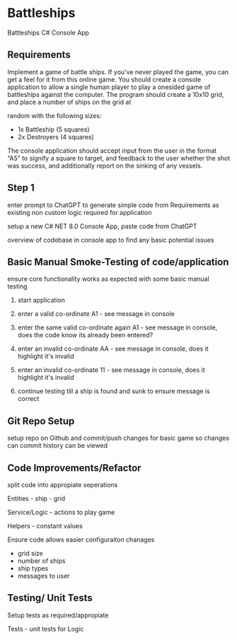 # Battleships
Battleships C# Console App


## Requirements

Implement a game of battle ships. If you’ve never played the game, you can get a feel for it from this online game.
You should create a console application to allow a single human player to play a one­sided game of battleships against the computer.
The program should create a 10x10 grid, and place a number of ships on the grid at

random with the following sizes:

- 1x Battleship (5 squares)
- 2x Destroyers (4 squares)

The console application should accept input from the user in the format “A5” to signify a square to target, and feedback to the user whether the shot was success, and additionally report on the sinking of any vessels.


## Step 1

enter prompt to ChatGPT to generate simple code from Requirements as existing non custom logic required for application

setup a new C# NET 8.0 Console App, paste code from ChatGPT 

overview of codebase in console app to find any basic potential issues


## Basic Manual Smoke-Testing of code/application

ensure core functionality works as expected with some basic manual testing

1) start application

2) enter a valid co-ordinate A1 - see message in console

3) enter the same valid co-ordinate again A1 - see message in console, does the code know its already been entered?

4) enter an invalid co-ordinate AA - see message in console, does it highlight it's invalid

5) enter an invalid co-ordinate 11 - see message in console, does it highlight it's invalid

6) continue testing till a ship is found and sunk to ensure message is correct


## Git Repo Setup

setup repo on Github and commit/push changes for basic game so changes can commit history can be viewed


## Code Improvements/Refactor 

split code into appropiate seperations

Entities
	- ship
	- grid
	
Service/Logic
	- actions to play game
	
Helpers
	- constant values

Ensure code allows easier configuraiton chanages
- grid size
- number of ships
- ship types
- messages to user


## Testing/ Unit Tests

Setup tests as required/appropiate

Tests
	- unit tests for Logic
	